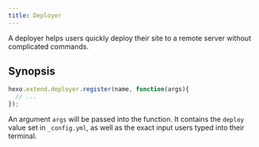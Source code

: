 ```yaml
---
title: Deployer
---
```

A deployer helps users quickly deploy their site to a remote server without complicated commands.

## Synopsis

``` js
hexo.extend.deployer.register(name, function(args){
  // ...
});
```

An argument `args` will be passed into the function. It contains the `deploy` value set in `_config.yml`, as well as the exact input users typed into their terminal.
